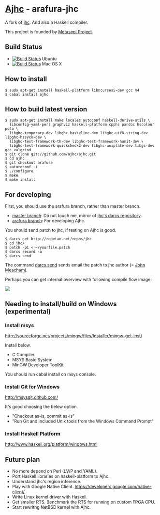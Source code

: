 # [Ajhc](http://ajhc.metasepi.org/) - arafura-jhc

A fork of [jhc](http://repetae.net/computer/jhc/).
And also a Haskell compiler. 

This project is founded by [Metasepi Project](http://metasepi.org/).

## Build Status

* [![Build Status](https://travis-ci.org/ajhc/ajhc.png?branch=arafura)](https://travis-ci.org/ajhc/ajhc) Ubuntu
* [![Build Status](https://travis-ci.org/ajhc/ajhc.png?branch=arafura-ci4osx)](https://travis-ci.org/ajhc/ajhc) Mac OS X

## How to install

    $ sudo apt-get install haskell-platform libncurses5-dev gcc m4
    $ cabal install ajhc

## How to build latest version

    $ sudo apt-get install make locales autoconf haskell-derive-utils \
      libconfig-yaml-perl graphviz haskell-platform cpphs pandoc hscolour po4a \
      libghc-temporary-dev libghc-haskeline-dev libghc-utf8-string-dev libghc-hssyck-dev \
      libghc-test-framework-th-dev libghc-test-framework-hunit-dev \
      libghc-test-framework-quickcheck2-dev libghc-uniplate-dev libgc-dev gcc valgrind
    $ git clone git://github.com/ajhc/ajhc.git
    $ cd ajhc
    $ git checkout arafura
    $ autoreconf -i
    $ ./configure
    $ make
    $ make install

## For developing

First, you should use the arafura branch, rather than master branch.

* [master branch](https://github.com/ajhc/ajhc/tree/master): Do not touch me, mirror of [jhc's darcs repository](http://repetae.net/dw/darcsweb.cgi?r=jhc).
* [arafura branch](https://github.com/ajhc/ajhc/tree/arafura): For developing Ajhc.

You should send patch to jhc, if testing on Ajhc is good.

    $ darcs get http://repetae.net/repos/jhc
    $ cd jhc/
    $ patch -p1 < ~/yourfile.patch
    $ darcs record -a
    $ darcs send

The command [darcs send](http://darcs.net/Using/Send) sends email the patch to
jhc author (= [John Meacham](http://repetae.net/)).

Perhaps you can get internal overview with following compile flow image:

![](https://raw.github.com/ajhc/ajhc/arafura/docs/jhc_compile_flow.png)

## Needing to install/build on Windows (experimental)

### Install msys

http://sourceforge.net/projects/mingw/files/Installer/mingw-get-inst/

Install below.

* C Compiler
* MSYS Basic System
* MinGW Developer ToolKit

You should run cabal install on msys console.

### Install Git for Windows

http://msysgit.github.com/

It's good choosing the below option.

* "Checkout as-is, commit as-is"
* "Run Git and included Unix tools from the Windows Command Prompt"

### Install Haskell Platform

http://www.haskell.org/platform/windows.html

## Future plan

* No more depend on Perl (LWP and YAML).
* Port Haskell libraries on haskell-platform to Ajhc.
* Understand jhc's region inference.
* Play with Google Native Client. https://developers.google.com/native-client/
* Write Linux kernel driver with Haskell.
* Get smaller RTS. Benchmark the RTS for running on custom FPGA CPU.
* Start rewritng NetBSD kernel with Ajhc.

